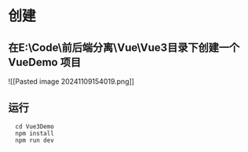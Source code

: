 # 创建
##  在E:\Code\前后端分离\Vue\Vue3目录下创建一个VueDemo 项目
![[Pasted image 20241109154019.png]]
## 运行
```
  cd Vue3Demo
  npm install
  npm run dev
```
